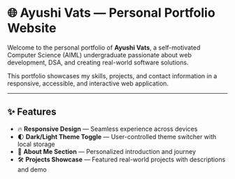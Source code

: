 # 🌐 Ayushi Vats — Personal Portfolio Website

Welcome to the personal portfolio of **Ayushi Vats**, a self-motivated Computer Science (AIML) undergraduate passionate about web development, DSA, and creating real-world software solutions.  

This portfolio showcases my skills, projects, and contact information in a responsive, accessible, and interactive web application.  

---

## ✨ Features

- 🔥 **Responsive Design** — Seamless experience across devices  
- 🌓 **Dark/Light Theme Toggle** — User-controlled theme switcher with local storage  
- 📝 **About Me Section** — Personalized introduction and journey  
- 🛠️ **Projects Showcase** — Featured real-world projects with descriptions and demo

